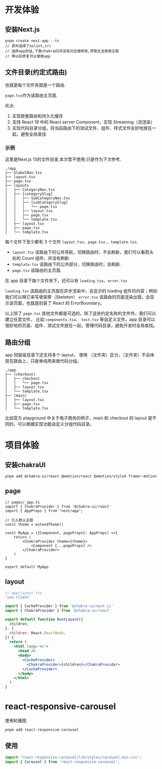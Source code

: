 # 开发体验
## 安装Next.js
```
pnpm create next-app --ts
// 其中选择了eslint,src
// 选择app的话,下面chakraUI并没有对应做修改,导致无法使用主题
// 等以后修复可以使用app
```
## 文件目录(约定式路由)
也就是每个文件夹就是一个路由.

`page.tsx`作为该路由主页面.

优点:
1. 实现嵌套路由和持久化缓存
2. 支持 React 18 中的 React server Component，实现 Streaming（流渲染）
3. 实现代码目录分组，将当前路由下的测试文件、组件、样式文件友好地放在一起，避免全局查找
### 示例
这里是Next.js 13的文件目录,本次暂不使用.只是作为下次参考.

```
./app
├── GlobalNav.tsx
├── layout.tsx
├── page.tsx
├── layouts
│   ├── CategoryNav.tsx
│   ├── [categorySlug]
│   │   ├── SubCategoryNav.tsx
│   │   ├── [subCategorySlug]
│   │   │   └── page.tsx
│   │   ├── layout.tsx
│   │   ├── page.tsx
│   │   └── template.tsx
│   ├── layout.tsx
│   ├── page.tsx
│   └── template.tsx
```
每个文件下至少都有 3 个文件 `layout.tsx`、`page.tsx` 、`template.tsx`.

- `layout.tsx` 该路由下的公共导航，切换路由时，不会刷新，我们可以看箭头处的 Count 组件，并没有刷新
- `template.tsx` 该路由下的公共部分，切换路由时，会刷新.
- `page.tsx` 该路由的主页面.

在 app 目录下每个文件夹下，还可以有 `loading.tsx`、`error.tsx`

`loading.tsx` 该路由的主页面在异步渲染中，会显示的 loading 组件的内容；例如我们可以用它来写骨架屏（Skeleton）
`error.tsx` 该路由的页面渲染出错，会显示该页面，也就是封装了 React 的 ErrorBoundary。

以上除了 `page.tsx` 其他文件都是可选的，除了这些约定名称的文件外，我们可以建立任意文件，
比如 `components.tsx`、 `test.tsx` 等自定义文件。app 目录可以很好地将页面、组件、测试文件放在一起，管理代码目录，避免开发时全局查找。

## 路由分组
app 同层级目录下还支持多个 layout， 使用 （文件夹）区分，（文件夹）不会体现在路由上，只是单纯用来做代码分组。
```
./app
├── (checkout)
│   ├── checkout
│   │   └── page.tsx
│   ├── layout.tsx
│   └── template.tsx
├── (main)
│   ├── layout.tsx
│   ├── page.tsx
│   └── template.tsx
```
比如官方 playground 中关于电子商务的例子，main 和 checkout 的 layout 是不同的，可以根据实现功能自定义分组代码目录。
# 项目体验
## 安装chakraUI
```
pnpm add @chakra-ui/react @emotion/react @emotion/styled framer-motion
```
## page
```tsx
// pages/_app.ts
import { ChakraProvider } from '@chakra-ui/react'
import { AppProps } from "next/app";

// 引入默认主题
const theme = extendTheme()

const MyApp = ({Component, pageProps}: AppProps) =>{
    return (
        <ChakraProvider theme={theme}>
            <Component {...pageProps} />
        </ChakraProvider>
    )
}

export default MyApp
```
## layout
```jsx
// app/layout.tsx
'use client'

import { CacheProvider } from '@chakra-ui/next-js'
import { ChakraProvider } from '@chakra-ui/react'

export default function RootLayout({
  children,
}: {
  children: React.ReactNode,
}) {
  return (
    <html lang='en'>
      <head />
      <body>
        <CacheProvider>
          <ChakraProvider>{children}</ChakraProvider>
        </CacheProvider>
      </body>
    </html>
  )
}
```
# react-responsive-carousel
使用轮播图.
```
pnpm add react-responsive-carousel
```
## 使用
```jsx
import "react-responsive-carousel/lib/styles/carousel.min.css";
import { Carousel } from 'react-responsive-carousel';

